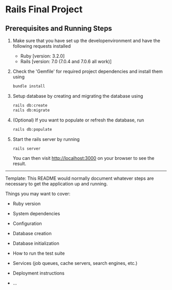 # Rails Final Project

## Prerequisites and Running Steps

1. Make sure that you have set up the developenvironment and have the following requests installed
    - Ruby [version: 3.2.0]
    - Rails [version: 7.0 (7.0.4 and 7.0.6 all work)]

2. Check the 'Gemfile' for required project dependencies and install them using

    ```bash
    bundle install
    ```

3. Setup database by creating and migrating the database using

    ```bash
    rails db:create
    rails db:migrate
    ```

4. (Optional) If you want to populate or refresh the database, run
    
    ```bash
    rails db:populate
    ```

5. Start the rails server by running

    ```bash
    rails server
    ```
    You can then visit [http://localhost:3000](http://localhost:3000) on your browser to see the result.


------
Template:
This README would normally document whatever steps are necessary to get the
application up and running.

Things you may want to cover:

* Ruby version

* System dependencies

* Configuration

* Database creation

* Database initialization

* How to run the test suite

* Services (job queues, cache servers, search engines, etc.)

* Deployment instructions

* ...